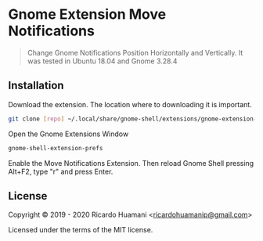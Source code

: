 # Gnome Extension Move Notifications

> Change Gnome Notifications Position Horizontally and Vertically. It was tested in Ubuntu 18.04 and Gnome 3.28.4

## Installation

Download the extension. The location where to downloading it is important.

```bash
git clone [repo] ~/.local/share/gnome-shell/extensions/gnome-extension-move-notifications
```

Open the Gnome Extensions Window

```bash
gnome-shell-extension-prefs
```

Enable the Move Notifications Extension. Then reload Gnome Shell pressing Alt+F2, type "r" and press Enter.

## License

Copyright &copy; 2019 - 2020 Ricardo Huamani &lt;ricardohuamanip@gmail.com&gt;

Licensed under the terms of the MIT license.
